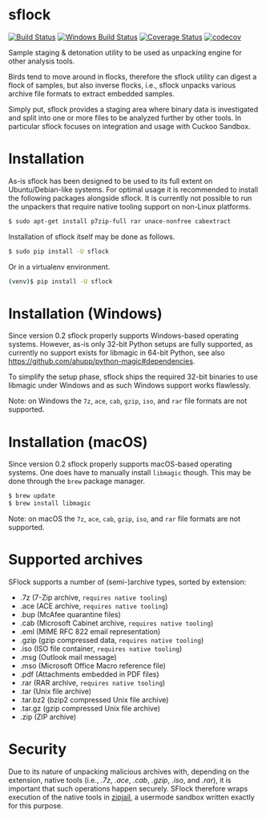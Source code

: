# sflock

[![Build Status](https://travis-ci.org/jbremer/sflock.svg?branch=master)](https://travis-ci.org/jbremer/sflock)
[![Windows Build Status](https://ci.appveyor.com/api/projects/status/32r7s2skrgm9ubva?svg=true)](https://ci.appveyor.com/project/jbremer/sflock)
[![Coverage Status](https://coveralls.io/repos/github/jbremer/sflock/badge.svg?branch=master)](https://coveralls.io/github/jbremer/sflock?branch=master)
[![codecov](https://codecov.io/gh/jbremer/sflock/branch/master/graph/badge.svg)](https://codecov.io/gh/jbremer/sflock)

Sample staging &amp; detonation utility to be used as unpacking engine for
other analysis tools.

Birds tend to move around in flocks, therefore the sflock utility can digest a
flock of samples, but also inverse flocks, i.e., sflock unpacks various
archive file formats to extract embedded samples.

Simply put, sflock provides a staging area where binary data is investigated
and split into one or more files to be analyzed further by other tools. In
particular sflock focuses on integration and usage with Cuckoo Sandbox.

Installation
============

As-is sflock has been designed to be used to its full extent on
Ubuntu/Debian-like systems. For optimal usage it is recommended to install the
following packages alongside sflock. It is currently not possible to run the
unpackers that require native tooling support on non-Linux platforms.

```bash
$ sudo apt-get install p7zip-full rar unace-nonfree cabextract
```

Installation of sflock itself may be done as follows.

```bash
$ sudo pip install -U sflock
```

Or in a virtualenv environment.

```bash
(venv)$ pip install -U sflock
```

Installation (Windows)
======================

Since version 0.2 sflock properly supports Windows-based operating systems.
However, as-is only 32-bit Python setups are fully supported, as currently no
support exists for libmagic in 64-bit Python, see also
https://github.com/ahupp/python-magic#dependencies.

To simplify the setup phase, sflock ships the required 32-bit binaries to use
libmagic under Windows and as such Windows support works flawlessly.

Note: on Windows the `7z`, `ace`, `cab`, `gzip`, `iso`, and `rar` file
formats are not supported.

Installation (macOS)
=======================

Since version 0.2 sflock properly supports macOS-based operating systems.
One does have to manually install `libmagic` though. This may be done through
the `brew` package manager.

```bash
$ brew update
$ brew install libmagic
```

Note: on macOS the `7z`, `ace`, `cab`, `gzip`, `iso`, and `rar` file
formats are not supported.

Supported archives
==================

SFlock supports a number of (semi-)archive types, sorted by extension:

* .7z (7-Zip archive, `requires native tooling`)
* .ace (ACE archive, `requires native tooling`)
* .bup (McAfee quarantine files)
* .cab (Microsoft Cabinet archive, `requires native tooling`)
* .eml (MIME RFC 822 email representation)
* .gzip (gzip compressed data, `requires native tooling`)
* .iso (ISO file container, `requires native tooling`)
* .msg (Outlook mail message)
* .mso (Microsoft Office Macro reference file)
* .pdf (Attachments embedded in PDF files)
* .rar (RAR archive, `requires native tooling`)
* .tar (Unix file archive)
* .tar.bz2 (bzip2 compressed Unix file archive)
* .tar.gz (gzip compressed Unix file archive)
* .zip (ZIP archive)

Security
========

Due to its nature of unpacking malicious archives with, depending on the
extension, native tools (i.e., *.7z*, *.ace*, *.cab*, *.gzip*, *.iso*, and
*.rar*), it is important that such operations happen securely. SFlock
therefore wraps execution of the native tools in [zipjail][], a usermode
sandbox written exactly for this purpose.

[zipjail]: https://github.com/jbremer/tracy/tree/master/src/zipjail
